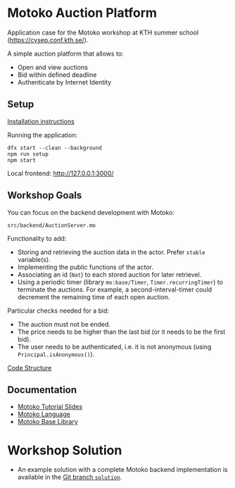 # Motoko Auction Platform

Application case for the Motoko workshop at KTH summer school (https://cysep.conf.kth.se/).

A simple auction platform that allows to:
* Open and view auctions
* Bid within defined deadline
* Authenticate by Internet Identity

## Setup

[Installation instructions](Installation.md)

Running the application:

```
dfx start --clean --background
npm run setup
npm start
```

Local frontend: http://127.0.0.1:3000/

## Workshop Goals

You can focus on the backend development with Motoko: 

`src/backend/AuctionServer.mo`

Functionality to add:
* Storing and retrieving the auction data in the actor. Prefer `stable` variable(s).
* Implementing the public functions of the actor.
* Associating an id (`Nat`) to each stored auction for later retrievel.
* Using a periodic timer (library `mo:base/Timer`, `Timer.recurringTimer`) to terminate the auctions. 
  For example, a second-interval-timer could decrement the remaining time of each open auction.

Particular checks needed for a bid:
* The auction must not be ended.
* The price needs to be higher than the last bid (or it needs to be the first bid).
* The user needs to be authenticated, i.e. it is not anonymous (using `Principal.isAnonymous()`).

[Code Structure](Structure.md)

## Documentation

* [Motoko Tutorial Slides](Motoko_Tutorial.pdf)
* [Motoko Language](https://internetcomputer.org/docs/current/motoko/main/motoko)
* [Motoko Base Library](https://internetcomputer.org/docs/current/motoko/main/base)

# Workshop Solution

* An example solution with a complete Motoko backend implementation is available in the [Git branch `solution`](https://github.com/luc-blaeser/auction/tree/solution).
